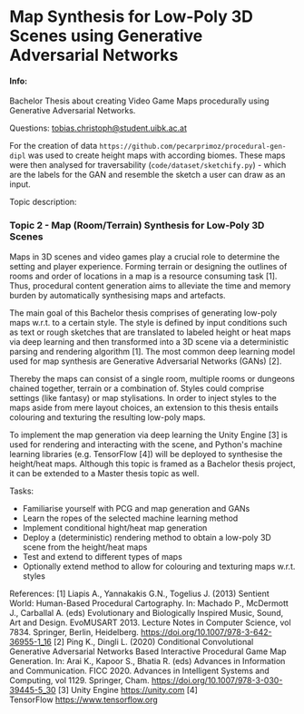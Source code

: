 # Map Synthesis for Low-Poly 3D Scenes using Generative Adversarial Networks

#### Info:
Bachelor Thesis about creating Video Game Maps procedurally using Generative Adversarial Networks. 

Questions: tobias.christoph@student.uibk.ac.at

For the creation of data `https://github.com/pecarprimoz/procedural-gen-dipl` was used to create height maps with according biomes. These maps were then analysed for traversability (`code/dataset/sketchify.py`) - which are the labels for the GAN and resemble the sketch a user can draw as an input.

Topic description:
### Topic 2 - Map (Room/Terrain) Synthesis for Low-Poly 3D Scenes
Maps in 3D scenes and video games play a crucial role to determine the setting and player experience. Forming terrain or designing the outlines of rooms and order of locations in a map is a resource consuming task [1]. Thus, procedural content generation aims to alleviate the time and memory burden by automatically synthesising maps and artefacts.

The main goal of this Bachelor thesis comprises of generating low-poly maps w.r.t. to a certain style. The style is defined by input conditions such as text or rough sketches that are translated to labeled height or heat maps via deep learning and then transformed into a 3D scene via a deterministic parsing and rendering algorithm [1]. The most common deep learning model used for map synthesis are Generative Adversarial Networks (GANs) [2].

Thereby the maps can consist of a single room, multiple rooms or dungeons chained together, terrain or a combination of.
Styles could comprise settings (like fantasy) or map stylisations. In order to inject styles to the maps aside from mere layout choices, an extension to this thesis entails colouring and texturing the resulting low-poly maps.

To implement the map generation via deep learning the Unity Engine [3] is used for rendering and interacting with the scene, and Python's machine learning libraries (e.g. TensorFlow [4]) will be deployed to synthesise the height/heat maps. Although this topic is framed as a Bachelor thesis project, it can be extended to a Master thesis topic as well.

Tasks:
- Familiarise yourself with PCG and map generation and GANs
- Learn the ropes of the selected machine learning method
- Implement conditional hight/heat map generation
- Deploy a (deterministic) rendering method to obtain a low-poly 3D scene from the height/heat maps
- Test and extend to different types of maps
- Optionally extend method to allow for colouring and texturing maps w.r.t. styles

References:
[1] Liapis A., Yannakakis G.N., Togelius J. (2013) Sentient World: Human-Based Procedural Cartography. In: Machado P., McDermott J., Carballal A. (eds) Evolutionary and Biologically Inspired Music, Sound, Art and Design. EvoMUSART 2013. Lecture Notes in Computer Science, vol 7834. Springer, Berlin, Heidelberg. https://doi.org/10.1007/978-3-642-36955-1_16
[2] Ping K., Dingli L. (2020) Conditional Convolutional Generative Adversarial Networks Based Interactive Procedural Game Map Generation. In: Arai K., Kapoor S., Bhatia R. (eds) Advances in Information and Communication. FICC 2020. Advances in Intelligent Systems and Computing, vol 1129. Springer, Cham. https://doi.org/10.1007/978-3-030-39445-5_30
[3] Unity Engine https://unity.com
[4] TensorFlow https://www.tensorflow.org

